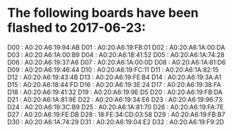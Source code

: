 # The following boards have been flashed to 2017-06-23:

D00 : A0:20:A6:19:94:AB
D01 : A0:20:A6:19:FB:01
D02 : A0:20:A6:1A:00:DA
D03 : A0:20:A6:1A:00:B9
D04 : A0:20:A6:18:41:52                         
D05 : A0:20:A6:1A:74:28
D06 : A0:20:A6:19:37:A6
D07 : A0:20:A6:1A:00:0D
D08 : A0:20:A6:1A:81:D6
D09 : A0:20:A6:19:46:44
D10 : A0:20:A6:19:FC:11
D11 : A0:20:A6:1A:82:15
D12 : A0:20:A6:19:43:4B
D13 : A0:20:A6:19:FE:B4
D14 : A0:20:A6:19:3A:A1
D15 : A0:20:A6:18:44:FD
D16 : A0:20:A6:19:3E:24
D17 :                  A0:20:A6:19:38:FA                                 
D18 : A0:20:A6:19:41:32
D19 : A0:20:A6:19:9E:D5
D20 : A0:20:A6:19:FB:DA
D21 : A0:20:A6:1A:81:9E
D22 : A0:20:A6:19:34:E6                         
D23 : A0:20:A6:19:96:73                         
D24 : A0:20:A6:19:3C:B9
D25 : A0:20:A6:1A:81:70                         
D26 : A0:20:A6:19:FA:7E
D27 : A0:20:A6:19:FE:DB
D28 : 18:FE:34:CD:03:58
D29 : A0:20:A6:19:FB:B7                         
D30 : A0:20:A6:1A:74:29
D31 : A0:20:A6:19:04:E2                         
D32 : A0:20:A6:19:F9:2D

